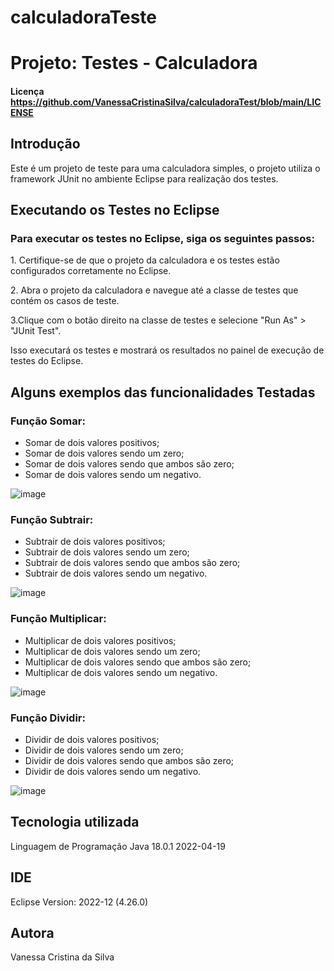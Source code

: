 # calculadoraTeste

# Projeto: Testes - Calculadora
#### Licença https://github.com/VanessaCristinaSilva/calculadoraTest/blob/main/LICENSE

## Introdução

<p>Este é um projeto de teste para uma calculadora simples, o projeto utiliza o framework JUnit no ambiente Eclipse para realização dos testes.</p>

## Executando os Testes no Eclipse

### Para executar os testes no Eclipse, siga os seguintes passos:
<p>1. Certifique-se de que o projeto da calculadora e os testes estão configurados corretamente no Eclipse.</p>
<p>2. Abra o projeto da calculadora e navegue até a classe de testes que contém os casos de teste.</p>
<p>3.Clique com o botão direito na classe de testes e selecione "Run As" > "JUnit Test".</p>

Isso executará os testes e mostrará os resultados no painel de execução de testes do Eclipse.

## Alguns exemplos das funcionalidades Testadas

### Função Somar:

+ Somar de dois valores positivos;
+ Somar de dois valores sendo um zero;
+ Somar de dois valores sendo que ambos são zero;
+ Somar de dois valores sendo um negativo.
 
![image](https://github.com/VanessaCristinaSilva/calculadoraTest/assets/115050243/b7dc104f-a9df-467c-aaa9-73052c628e5d)

### Função Subtrair:
+ Subtrair de dois valores positivos;
+ Subtrair de dois valores sendo um zero;
+ Subtrair de dois valores sendo que ambos são zero;
+ Subtrair de dois valores sendo um negativo.

![image](https://github.com/VanessaCristinaSilva/calculadoraTest/assets/115050243/1e2241a8-f58f-4032-8348-cef289379e9c)

### Função Multiplicar:
+ Multiplicar de dois valores positivos;
+ Multiplicar de dois valores sendo um zero;
+ Multiplicar de dois valores sendo que ambos são zero;
+ Multiplicar de dois valores sendo um negativo.

![image](https://github.com/VanessaCristinaSilva/calculadoraTest/assets/115050243/ff765ec1-afc7-4025-b3ea-5d8bbf16c8db)

### Função Dividir:
+ Dividir de dois valores positivos;
+ Dividir de dois valores sendo um zero;
+ Dividir de dois valores sendo que ambos são zero;
+ Dividir de dois valores sendo um negativo.

![image](https://github.com/VanessaCristinaSilva/calculadoraTest/assets/115050243/48498b14-74dc-4e08-a80d-2f632c222841)


## Tecnologia utilizada
Linguagem de Programação Java 18.0.1 2022-04-19

## IDE
Eclipse Version: 2022-12 (4.26.0)

## Autora
Vanessa Cristina da Silva 





